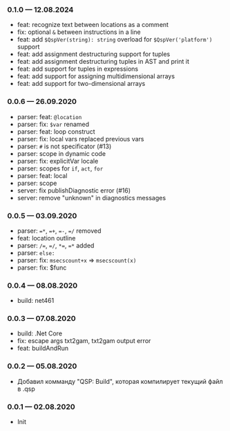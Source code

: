 ### 0.1.0 — 12.08.2024
* feat: recognize text between locations as a comment
* fix: optional `&` between instructions in a line
* feat: add `$QspVer(string): string` overload for `$QspVer('platform')` support
* feat: add assignment destructuring support for tuples
* feat: add assignment destructuring tuples in AST and print it
* feat: add support for tuples in expressions
* feat: add support for assigning multidimensional arrays
* feat: add support for two-dimensional arrays

### 0.0.6 — 26.09.2020
* parser: feat: `@location`
* parser: fix: `$var` renamed
* parser: feat: loop construct
* parser: fix: local vars replaced previous vars
* parser: `#` is not specificator (#13)
* parser: scope in dynamic code
* parser: fix: explicitVar locale
* parser: scopes for `if`, `act`, `for`
* parser: feat: local
* parser: scope
* server: fix publishDiagnostic error (#16)
* server: remove "unknown" in diagnostics messages

### 0.0.5 — 03.09.2020
* parser: `=*`, `=+`, `=-`, `=/` removed
* feat: location outline
* parser: `/=`, `=/`, `*=`, `=*` added
* parser: `else:`
* parser: fix: `msecscount+x` => `msecscount(x)`
* parser: fix: $func

### 0.0.4 — 08.08.2020
* build: net461

### 0.0.3 — 07.08.2020
* build: .Net Core
* fix: escape args txt2gam, txt2gam output error
* feat: buildAndRun

### 0.0.2 — 05.08.2020
* Добавил комманду "QSP: Build", которая компилирует текущий файл в .qsp


### 0.0.1 — 02.08.2020
* Init
